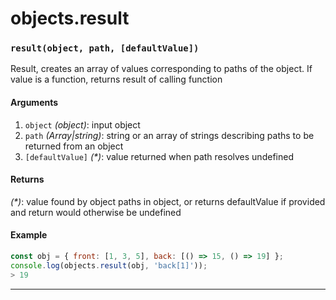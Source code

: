 # objects.result

<!-- div class="doc-container" -->

<!-- div -->


<!-- div -->

<h3 id="resultobject-path-defaultvalue"><code>result(object, path, [defaultValue])</code></h3>

Result, creates an array of values corresponding to paths of the object. If value is a function, returns result of calling function

#### Arguments
1. `object` *(object)*: input object
2. `path` *(Array|string)*: string or an array of strings describing paths to be returned from an object
3. `[defaultValue]` *(&#42;)*: value returned when path resolves undefined

#### Returns
*(&#42;)*: value found by object paths in object, or returns defaultValue if provided and return would otherwise be undefined

#### Example
```js
const obj = { front: [1, 3, 5], back: [() => 15, () => 19] };
console.log(objects.result(obj, 'back[1]'));
> 19
```
---

<!-- /div -->

<!-- /div -->

<!-- /div -->
